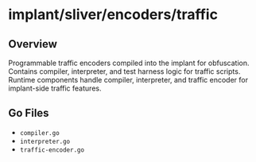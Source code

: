 # implant/sliver/encoders/traffic

## Overview

Programmable traffic encoders compiled into the implant for obfuscation. Contains compiler, interpreter, and test harness logic for traffic scripts. Runtime components handle compiler, interpreter, and traffic encoder for implant-side traffic features.

## Go Files

- `compiler.go`
- `interpreter.go`
- `traffic-encoder.go`
